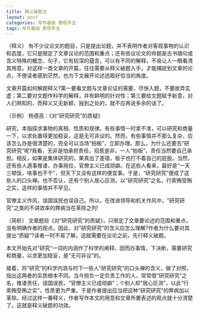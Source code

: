 ```yaml
---
title: 释义破题法
layout: post
categories: 写作基础 表现手法
tags: 写作基础 表现手法
---
```


〔释义〕 有不少议论文的题目，只是提出论题，并不表明作者对客观事物的认识和态度，它只是限定了文章议论的范围和重点；还有些议论文的命题是古书摘句或含义特殊的概念、句子，它有较深的蕴含，可以有不同的解释，不易让人一眼看清其用意。对这样一类文章的开篇，往往需要从释义破题入手，才能捕捉到文章的论点，不使读者感到茫然，也为下文展开论述选取好恰当的角度。

文章开篇如何解题释义?第一要看文题与文章论证的需要，尽快入题，不要故弄玄虚；第二要对文题作科学的解释，并有鲜明的针对性；第三要给文题赋予新意，对人们熟知的，而释义又无新颖、独到之处的，就不应再说多余的话了。

〔示例〕 杨德高：《对“研究研究”的质疑》

研究，本指探求事物的真相、性质和规律。有些事情一时拿不准，可以研究和商量一下，以求处置得更加稳妥，这是无可非议的。然而，有些事情并不那么复杂，应该怎么办是很清楚的，完全可以当场“拍板”，立即办理。那么，为什么还要去“研究研究”呢?我看，无非是怕承担责任，招惹是非。一人“拍板”，责任当然要自己承担。相反，如果是集体研究的，果真出了差错，板子也打不着自己的屁股。当然，还有些人遇事推诿，办事拖拉，官僚主义已成顽癖。在这些人看来，最好是“一天三顿饭，啥事也不干”，但天下又没有这样的便宜事。于是，“研究研究”便成了这些人的口头禅。也不否认，还有个别人居心叵测，以“研究研究”之名，行索贿受贿之实，这样的事情并不罕见。

官僚主义作风，误国误民也误自己。所以，在改进领导和机关作风中，“研究研究”之类的不讲效率的弊病当在革除之列!

〔简析〕 文章题目《对“研究研究”的质疑》，只限定了文章要论述的范围和重点，没有明确作者的观点。因此，对“研究研究”的含义应怎么理解?作者为什么要对其提出“质疑”?读者一时不易了解，这就需要在议论之前，先行释义破题。

本文开始先对“研究”一词的内涵作了科学的阐释，因而办事情，下决断，需要研究和商量，以求更加稳妥，是“无可非议”的。

接着，将“研究”的科学内涵与时下一些人“研究研究”的口头禅的含义，做了对照，指出这两者的实质根本不同。当今担负一定负责工作的人，常常借“研究研究”之名，推诿责任，误国误民，“官僚主义已成顽癖”；个别人却“居心叵测”，以此“行索贿受贿之实”，性质更为严重。于是作者提出应当把这种“研究研究”的弊病加以革除。经过这样一番释义，作者写作本文的用意和文章所要表述的观点就十分清楚了。这就是释义破题的功效。 